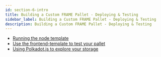 ```yaml
---
id: section-6-intro
title: Building a Custom FRAME Pallet - Deploying & Testing
sidebar_label: Building a Custom FRAME Pallet - Deploying & Testing
description: Building a Custom FRAME Pallet - Deploying & Testing
---
```


- [Running the node template](./Substrate/section6/run-node.md)
- [Use the frontend-template to test your pallet](./Substrate/section6/test-frontend.md)
- [Using Polkadot.js to explore your storage](./Substrate/section6/use-polkadotjs.md)